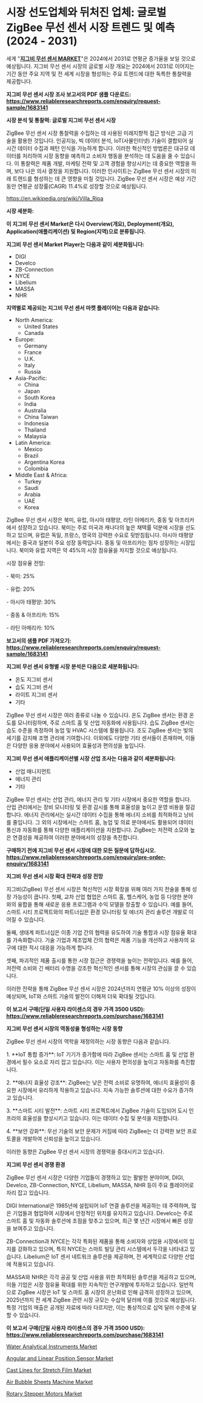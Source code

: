 <p><h1>시장 선도업체와 뒤처진 업체: 글로벌 ZigBee 무선 센서 시장 트렌드 및 예측 (2024 - 2031)</h1></p><p>세계 "<strong><a href="https://www.reliableresearchreports.com/zigbee-wireless-sensor-r1683141">지그비 무선 센서 MARKET</a></strong>"은 2024에서 2031로 연평균 증가율을 보일 것으로 예상됩니다. 지그비 무선 센서 시장의 글로벌 시장 개요는 2024에서 2031로 이어지는 기간 동안 주요 지역 및 전 세계 시장을 형성하는 주요 트렌드에 대한 독특한 통찰력을 제공합니다.</p>
<p><strong>지그비 무선 센서 시장 조사 보고서의 PDF 샘플 다운로드: <a href="https://www.reliableresearchreports.com/enquiry/request-sample/1683141">https://www.reliableresearchreports.com/enquiry/request-sample/1683141</a></strong></p>
<p><strong>시장 분석 및 통찰력: 글로벌 지그비 무선 센서 시장</strong></p>
<p><p>ZigBee 무선 센서 시장 통찰력을 수집하는 데 사용된 미래지향적 접근 방식은 고급 기술을 활용한 것입니다. 인공지능, 빅 데이터 분석, IoT(사물인터넷) 기술이 결합되어 실시간 데이터 수집과 패턴 인식을 가능하게 합니다. 이러한 혁신적인 방법론은 대규모 데이터를 처리하여 시장 동향을 예측하고 소비자 행동을 분석하는 데 도움을 줄 수 있습니다. 이 통찰력은 제품 개발, 마케팅 전략 및 고객 경험을 향상시키는 데 중요한 역할을 하며, 보다 나은 의사 결정을 지원합니다. 이러한 인사이트는 ZigBee 무선 센서 시장의 미래 트렌드를 형성하는 데 큰 영향을 미칠 것입니다. ZigBee 무선 센서 시장은 예상 기간 동안 연평균 성장률(CAGR) 11.4%로 성장할 것으로 예상됩니다.</p></p>
<p><a href="%7CAUTHORITHY_DOMAIN_URL%7C">https://en.wikipedia.org/wiki/Villa_Ripa</a></p>
<p><strong>시장 세분화:</strong></p>
<p><strong>이 지그비 무선 센서 Market은 다시 Overview(개요), Deployment(개요), Application(애플리케이션) 및 Region(지역)으로 분류됩니다.</strong></p>
<p><strong>지그비 무선 센서 Market Player는 다음과 같이 세분화됩니다:</strong></p>
<p><ul><li>DIGI</li><li>Develco</li><li>ZB-Connection</li><li>NYCE</li><li>Libelium</li><li>MASSA</li><li>NHR</li></ul></p>
<p><strong>지역별로 제공되는 지그비 무선 센서 마켓 플레이어는 다음과 같습니다:</strong></p>
<p><ul>
    <li>
        North America:
        <ul>
            <li>United States</li>
            <li>Canada</li>
        </ul>
    </li>
    <li>
        Europe:
        <ul>
            <li>Germany</li>
            <li>France</li>
            <li>U.K.</li>
            <li>Italy</li>
            <li>Russia</li>
        </ul>
    </li>
    <li>
        Asia-Pacific:
        <ul>
            <li>China</li>
            <li>Japan</li>
            <li>South Korea</li>
            <li>India</li>
            <li>Australia</li>
            <li>China Taiwan</li>
            <li>Indonesia</li>
            <li>Thailand</li>
            <li>Malaysia</li>
        </ul>
    </li>
    <li>
        Latin America:
        <ul>
            <li>Mexico</li>
            <li>Brazil</li>
            <li>Argentina Korea</li>
            <li>Colombia</li>
        </ul>
    </li>
    <li>
        Middle East & Africa:
        <ul>
            <li>Turkey</li>
            <li>Saudi</li>
            <li>Arabia</li>
            <li>UAE</li>
            <li>Korea</li>
        </ul>
    </li>
    </ul></p>
<p><p>ZigBee 무선 센서 시장은 북미, 유럽, 아시아 태평양, 라틴 아메리카, 중동 및 아프리카에서 성장하고 있습니다. 북미는 주로 미국과 캐나다의 높은 채택률 덕분에 시장을 선도하고 있으며, 유럽은 독일, 프랑스, 영국의 강력한 수요로 뒷받침됩니다. 아시아 태평양에서는 중국과 일본이 주요 성장 동력입니다. 중동 및 아프리카는 점차 성장하는 시장입니다. 북미와 유럽 지역은 약 45%의 시장 점유율을 차지할 것으로 예상됩니다.</p><p>시장 점유율 전망:  </p><p>- 북미: 25%  </p><p>- 유럽: 20%  </p><p>- 아시아 태평양: 30%  </p><p>- 중동 & 아프리카: 15%  </p><p>- 라틴 아메리카: 10%  </p></p>
<p><strong>보고서의 샘플 PDF 가져오기: <a href="https://www.reliableresearchreports.com/enquiry/request-sample/1683141">https://www.reliableresearchreports.com/enquiry/request-sample/1683141</a></strong></p>
<p><strong>지그비 무선 센서 유형별 시장 분석은 다음으로 세분화됩니다:</strong></p>
<p><ul><li>온도 지그비 센서</li><li>습도 지그비 센서</li><li>라이트 지그비 센서</li><li>기타</li></ul></p>
<p><p>ZigBee 무선 센서 시장은 여러 종류로 나눌 수 있습니다. 온도 ZigBee 센서는 환경 온도를 모니터링하며, 주로 스마트 홈 및 산업 자동화에 사용됩니다. 습도 ZigBee 센서는 습도 수준을 측정하여 농업 및 HVAC 시스템에 활용됩니다. 조도 ZigBee 센서는 빛의 세기를 감지해 조명 관리에 기여합니다. 이외에도 다양한 기타 센서들이 존재하며, 이들은 다양한 응용 분야에서 사용되어 효율성과 편의성을 높입니다.</p></p>
<p><strong>지그비 무선 센서 애플리케이션별 시장 산업 조사는 다음과 같이 세분화됩니다:</strong></p>
<p><ul><li>산업 매니지먼트</li><li>에너지 관리</li><li>기타</li></ul></p>
<p><p>ZigBee 무선 센서는 산업 관리, 에너지 관리 및 기타 시장에서 중요한 역할을 합니다. 산업 관리에서는 장비 모니터링 및 환경 감시를 통해 효율성을 높이고 운영 비용을 절감합니다. 에너지 관리에서는 실시간 데이터 수집을 통해 에너지 소비를 최적화하고 낭비를 줄입니다. 그 외의 시장에서는 스마트 홈, 농업 및 의료 분야에서도 활용되어 데이터 통신과 자동화를 통해 다양한 애플리케이션을 지원합니다. ZigBee는 저전력 소모와 높은 연결성을 제공하여 이러한 분야에서의 성장을 촉진합니다.</p></p>
<p><strong>구매하기 전에 지그비 무선 센서 시장에 대한 모든 질문에 답하십시오. <a href="https://www.reliableresearchreports.com/enquiry/pre-order-enquiry/1683141">https://www.reliableresearchreports.com/enquiry/pre-order-enquiry/1683141</a></strong></p>
<p><strong>지그비 무선 센서 시장 확대 전략과 성장 전망</strong></p>
<p><p>지그비(ZigBee) 무선 센서 시장은 혁신적인 시장 확장을 위해 여러 가지 전술을 통해 성장 가능성이 큽니다. 첫째, 교차 산업 협업은 스마트 홈, 헬스케어, 농업 등 다양한 분야와의 융합을 통해 새로운 응용 프로그램과 수익 모델을 창출할 수 있습니다. 예를 들어, 스마트 시티 프로젝트와의 파트너십은 환경 모니터링 및 에너지 관리 솔루션 개발로 이어질 수 있습니다.</p><p>둘째, 생태계 파트너십은 이종 기업 간의 협력을 유도하여 기술 통합과 시장 점유율 확대를 가속화합니다. 기술 기업과 제조업체 간의 협력은 제품 기능을 개선하고 사용자의 요구에 대한 적시 대응을 가능하게 합니다.</p><p>셋째, 파괴적인 제품 출시를 통한 시장 접근은 경쟁력을 높이는 전략입니다. 예를 들어, 저전력 소비와 긴 배터리 수명을 강조한 혁신적인 센서를 통해 시장의 관심을 끌 수 있습니다.</p><p>이러한 전략을 통해 ZigBee 무선 센서 시장은 2024년까지 연평균 10% 이상의 성장이 예상되며, IoT와 스마트 기술의 발전이 더해져 더욱 확대될 것입니다.</p></p>
<p><strong>이 보고서 구매(단일 사용자 라이센스의 경우 가격 3500 USD): <a href="https://www.reliableresearchreports.com/purchase/1683141">https://www.reliableresearchreports.com/purchase/1683141</a></strong></p>
<p><strong>지그비 무선 센서 시장의 역동성을 형성하는 시장 동향</strong></p>
<p><p>ZigBee 무선 센서 시장의 역학을 재정의하는 시장 동향은 다음과 같습니다.</p><p>1. **IoT 통합 증가**: IoT 기기가 증가함에 따라 ZigBee 센서는 스마트 홈 및 산업 환경에서 필수 요소로 자리 잡고 있습니다. 이는 사용자 편의성을 높이고 자동화를 촉진합니다.</p><p>2. **에너지 효율성 강조**: ZigBee는 낮은 전력 소비로 유명하여, 에너지 효율성이 중요한 시장에서 유리하게 작용하고 있습니다. 지속 가능한 솔루션에 대한 수요가 증가하고 있습니다.</p><p>3. **스마트 시티 발전**: 스마트 시티 프로젝트에서 ZigBee 기술이 도입되어 도시 인프라의 효율성을 향상시키고 있습니다. 이는 데이터 수집 및 분석을 지원합니다.</p><p>4. **보안 강화**: 무선 기술의 보안 문제가 커짐에 따라 ZigBee는 더 강력한 보안 프로토콜을 개발하여 신뢰성을 높이고 있습니다.</p><p>이러한 동향은 ZigBee 무선 센서 시장의 경쟁력을 증대시키고 있습니다.</p></p>
<p><strong>지그비 무선 센서 경쟁 환경</strong></p>
<p><p>ZigBee 무선 센서 시장은 다양한 기업들이 경쟁하고 있는 활발한 분야이며, DIGI, Develco, ZB-Connection, NYCE, Libelium, MASSA, NHR 등이 주요 플레이어로 자리 잡고 있습니다. </p><p>DIGI International은 1985년에 설립되어 IoT 연결 솔루션을 제공하는 데 주력하며, 많은 기업들과 협업하여 시장에서 안정적인 위치를 유지하고 있습니다. Develco는 주로 스마트 홈 및 자동화 솔루션에 초점을 맞추고 있으며, 최근 몇 년간 시장에서 빠른 성장을 보여주고 있습니다. </p><p>ZB-Connection과 NYCE는 각각 특화된 제품을 통해 소비자와 상업용 시장에서의 입지를 강화하고 있으며, 특히 NYCE는 스마트 빌딩 관리 시스템에서 두각을 나타내고 있습니다. Libelium은 IoT 센서 네트워크 솔루션을 제공하며, 전 세계적으로 다양한 산업에 적용되고 있습니다. </p><p>MASSA와 NHR은 각각 공공 및 산업 사용을 위한 최적화된 솔루션을 제공하고 있으며, 이들 기업은 시장 점유율 확대를 위한 지속적인 연구개발에 투자하고 있습니다. 일반적으로 ZigBee 시장은 IoT 및 스마트 홈 시장의 온난화로 인해 급격히 성장하고 있으며, 2025년까지 전 세계 ZigBee 관련 시장 규모는 수십억 달러에 이를 것으로 예상됩니다. 특정 기업의 매출은 공개된 자료에 따라 다르지만, 이는 통상적으로 십억 달러 수준에 달할 수 있습니다.</p></p>
<p><strong>이 보고서 구매(단일 사용자 라이센스의 경우 가격 3500 USD): <a href="https://www.reliableresearchreports.com/purchase/1683141">https://www.reliableresearchreports.com/purchase/1683141</a></strong></p>
<p><p><a href="https://www.linkedin.com/pulse/water-analytical-instruments-industry-insights-report-analyzing-in4le?trackingId=FRhUDsZOSEKI7%2BcX8GCCYQ%3D%3D">Water Analytical Instruments Market</a></p><p><a href="https://github.com/gdfhhhj/Market-Research-Report-List-6/blob/main/angular-and-linear-position-sensor-market.md">Angular and Linear Position Sensor Market</a></p><p><a href="https://issuu.com/reportprime-2/docs/cast-lines-for-stretch-film-market-_7aecabaf19d954">Cast Lines for Stretch Film Market</a></p><p><a href="https://issuu.com/reportprime-2/docs/air-bubble-sheets-machine-market-si_ed2146222aa20c">Air Bubble Sheets Machine Market</a></p><p><a href="https://github.com/julyju69/Market-Research-Report-List-5/blob/main/rotary-stepper-motors-market.md">Rotary Stepper Motors Market</a></p></p>